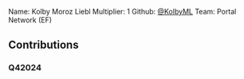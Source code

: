 Name: Kolby Moroz Liebl
Multiplier: 1
Github: [@KolbyML](https://github.com/KolbyML)
Team: Portal Network (EF)

## Contributions
### Q42024
